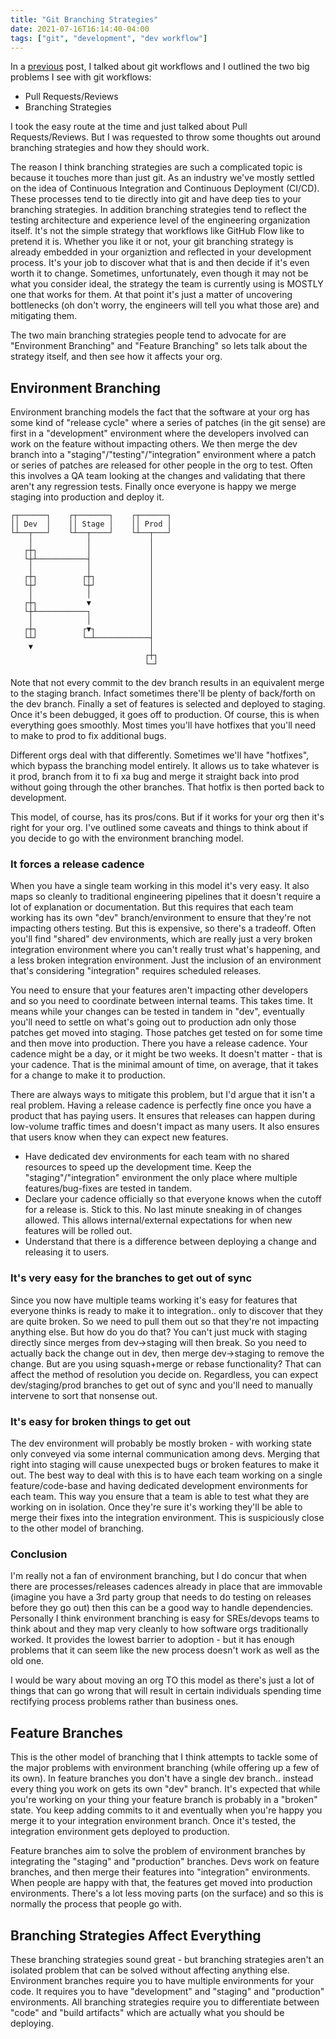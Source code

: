 ```yaml
---
title: "Git Branching Strategies"
date: 2021-07-16T16:14:40-04:00
tags: ["git", "development", "dev workflow"]
---
```


In a [previous](/posts/git-workflows/) post, I talked about git workflows and I outlined the two big problems I see with git workflows:  
* Pull Requests/Reviews
* Branching Strategies

I took the easy route at the time and just talked about Pull Requests/Reviews. But I was requested to throw some thoughts out around branching strategies and how they should work. 

The reason I think branching strategies are such a complicated topic is because it touches more than just git. As an industry we've mostly settled on the idea of Continuous Integration and Continuous Deployment (CI/CD). These processes tend to tie directly into git and have deep ties to your branching strategies. In addition branching strategies tend to reflect the testing architecture and experience level of the engineering organization itself. It's not the simple strategy that workflows like GitHub Flow like to pretend it is. Whether you like it or not, your git branching strategy is already embedded in your organiztion and reflected in your development process. It's your job to discover what that is and then decide if it's even worth it to change. Sometimes, unfortunately, even though it may not be what you consider ideal, the strategy the team is currently using is MOSTLY one that works for them. At that point it's just a matter of uncovering bottlenecks (oh don't worry, the engineers will tell you what those are) and mitigating them. 

The two main branching strategies people tend to advocate for are "Environment Branching" and "Feature Branching" so lets talk about the strategy itself, and then see how it affects your org.

## Environment Branching
Environment branching models the fact that the software at your org has some kind of "release cycle" where a series of patches (in the git sense) are first in a "development" environment where the developers involved can work on the feature without impacting others. We then merge the dev branch into a "staging"/"testing"/"integration" environment where a patch or series of patches are released for other people in the org to test. Often this involves a QA team looking at the changes and validating that there aren't any regression tests. Finally once everyone is happy we merge staging into production and deploy it. 

```Environment branching example
┌┬──────┐    ┌┬───────┐    ┌┬──────┐
││ Dev  │    ││ Stage │    ││ Prod │
└┴──┬───┘    └┴──┬────┘    └┴──┬───┘
    │            │             │
   ┌┼┐           │             │
   └┼┴───────────┤             │
    │            │             │
   ┌┼┐          ┌┼┐            │
   └┼┘          └┼┘            │
    │            │             │
   ┌┼┐           ▼             │
   └┼┴───────────┐             │
    │            │             │
   ┌┼┐          ┌▼┐            │
   └┴┘          └─┴────────────┤
    ▼                          │
                              ┌┼┐
                              └─┘
```

Note that not every commit to the dev branch results in an equivalent merge to the staging branch. Infact sometimes there'll be plenty of back/forth on the dev branch. Finally a set of features is selected and deployed to staging. Once it's been debugged, it goes off to production. Of course, this is when everything goes smoothly. Most times you'll have hotfixes that you'll need to make to prod to fix additional bugs. 

Different orgs deal with that differently. Sometimes we'll have "hotfixes", which bypass the branching model entirely. It allows us to take whatever is it prod, branch from it to fi xa bug and merge it straight back into prod without going through the other branches. That hotfix is then ported back to development.

This model, of course, has its pros/cons. But if it works for your org then it's right for your org. I've outlined  some caveats and things to think about if you decide to go with the environment branching model.

### It forces a release cadence
When you have a single team working in this model it's very easy. It also maps so cleanly to traditional engineering pipelines that it doesn't require a lot of explanation or documentation. But this requires that each team working has its own "dev" branch/environment to ensure that they're not impacting others testing. But this is expensive, so there's a tradeoff. Often you'll find "shared" dev environments, which are really just a very broken integration environment where you can't really trust what's happening, and a less broken integration environment. Just the inclusion of an environment that's considering "integration" requires scheduled releases.

You need to ensure that your features aren't impacting other developers and so you need to coordinate between internal teams. This takes time. It means while your changes can be tested in tandem in "dev", eventually you'll need to settle on what's going out to production adn only those patches get moved into staging. Those patches get tested on for some time and then move into production. There you have a release cadence. Your cadence might be a day, or it might be two weeks. It doesn't matter - that is your cadence. That is the minimal amount of time, on average, that it takes for a change to make it to production. 

There are always ways to mitigate this problem, but I'd argue that it isn't a real problem. Having a release cadence is perfectly fine once you have a product that has paying users. It ensures that releases can happen during low-volume traffic times and doesn't impact as many users. It also ensures that users know when they can expect new features. 
* Have dedicated dev environments for each team with no shared resources to speed up the development time. Keep the "staging"/"integration" environment the only place where multiple features/bug-fixes are tested in tandem.
* Declare your cadence officially so that everyone knows when the cutoff for a release is. Stick to this. No last minute sneaking in of changes allowed. This allows internal/external expectations for when new features will be rolled out.
* Understand that there is a difference between deploying a change and releasing it to users.

### It's very easy for the branches to get out of sync
Since you now have multiple teams working it's easy for features that everyone thinks is ready to make it to integration.. only to discover that they are quite broken. So we need to pull them out so that they're not impacting anything else. But how do you do that? You can't just muck with staging directly since merges from dev->staging will then break. So you need to actually back the change out in dev, then merge dev->staging to remove the change. But are you using squash+merge or rebase functionality? That can affect the method of resolution you decide on. Regardless, you can expect dev/staging/prod branches to get out of sync and you'll need to manually intervene to sort that nonsense out.

### It's easy for broken things to get out
The dev environment will probably be mostly broken - with working state only conveyed via some internal communication among devs. Merging that right into staging will cause unexpected bugs or broken features to make it out. The best way to deal with this is to have each team working on a single feature/code-base and having dedicated development environments for each team. This way you ensure that a team is able to test what they are working on in isolation. Once they're sure it's working they'll be able to merge their fixes into the integration environment. This is suspiciously close to the other model of branching.

### Conclusion
I'm really not a fan of environment branching, but I do concur that when there are processes/releases cadences already in place that are immovable (imagine you have a 3rd party group that needs to do testing on releases before they go out) then this can be a good way to handle dependencies. Personally I think environment branching is easy for SREs/devops teams to think about and they map very cleanly to how software orgs traditionally worked. It provides the lowest barrier to adoption - but it has enough problems that it can seem like the new process doesn't work as well as the old one.

I would be wary about moving an org TO this model as there's just a lot of things that can go wrong that will result in certain individuals spending time rectifying process problems rather than business ones.

## Feature Branches
This is the other model of branching that I think attempts to tackle some of the major problems with environment branching (while offering up a few of its own). In feature branches you don't have a single dev branch.. instead every thing you work on gets its own "dev" branch. It's expected that while you're working on your thing your feature branch is probably in a "broken" state. You keep adding commits to it and eventually when you're happy you merge it to your integration environment branch. Once it's tested, the integration environment gets deployed to production.

Feature branches aim to solve the problem of environment branches by integrating the "staging" and "production" branches. Devs work on feature branches, and then merge their features into "integration" environments. When people are happy with that, the features get moved into production environments. There's a lot less moving parts (on the surface) and so this is normally the process that people go with.

## Branching Strategies Affect Everything
These branching strategies sound great - but branching strategies aren't an isolated problem that can be solved without affecting anything else. Environment branches require you to have multiple environments for your code. It requires you to have "development" and "staging" and "production" environments. All branching strategies require you to differentiate between "code" and "build artifacts" which are actually what you should be deploying.

